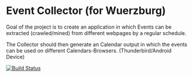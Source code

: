 # Event Collector (for Wuerzburg)

Goal of the project is to create an application in which
Events can be extracted (crawled/mined) from different webpages by a regular schedule.

The Collector should then generate an Calendar output in which the events can be used on different Calendars-Browsers.
(Thunderbird/Android Device)

[![Build Status](https://travis-ci.org/suspect22/wueevents.svg?branch=master)](https://travis-ci.org/suspect22/wueevents)
